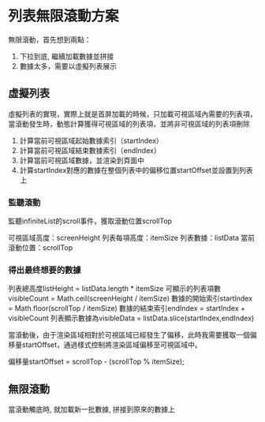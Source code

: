 # 列表無限滾動方案

無限滾動，首先想到兩點：

1. 下拉到底, 繼續加載數據並拼接
2. 數據太多，需要以虛擬列表展示

## 虛擬列表

虛擬列表的實現，實際上就是首屏加載的時候，只加載可視區域內需要的列表項，當滾動發生時，動態計算獲得可視區域的列表項，並將非可視區域的列表項刪除

1. 計算當前可視區域起始數據索引（startIndex）
2. 計算當前可視區域結束數據索引（endIndex）
3. 計算當前可視區域數據，並渲染到頁面中
4. 計算startIndex對應的數據在整個列表中的偏移位置startOffset並設置到列表上

### 監聽滾動

監聽infiniteList的scroll事件，獲取滾動位置scrollTop

可視區域高度：screenHeight
列表每項高度：itemSize
列表數據：listData
當前滾動位置：scrollTop

### 得出最终想要的數據

列表總高度listHeight = listData.length * itemSize
可顯示的列表項數visibleCount = Math.ceil(screenHeight / itemSize)
數據的開始索引startIndex = Math.floor(scrollTop / itemSize)
數據的結束索引endIndex = startIndex + visibleCount
列表顯示數據為visibleData = listData.slice(startIndex,endIndex)

當滾動後，由于渲染區域相對於可視區域已經發生了偏移，此時我需要獲取一個偏移量startOffset，通過樣式控制將渲染區域偏移至可視區域中。

偏移量startOffset = scrollTop - (scrollTop % itemSize);

## 無限滾動

當滾動觸底時, 就加載新一批數據, 拼接到原來的數據上
